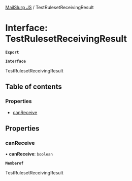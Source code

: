 [MailSlurp JS](../README.md) / TestRulesetReceivingResult

# Interface: TestRulesetReceivingResult

**`Export`**

**`Interface`**

TestRulesetReceivingResult

## Table of contents

### Properties

- [canReceive](TestRulesetReceivingResult.md#canreceive)

## Properties

### canReceive

• **canReceive**: `boolean`

**`Memberof`**

TestRulesetReceivingResult
